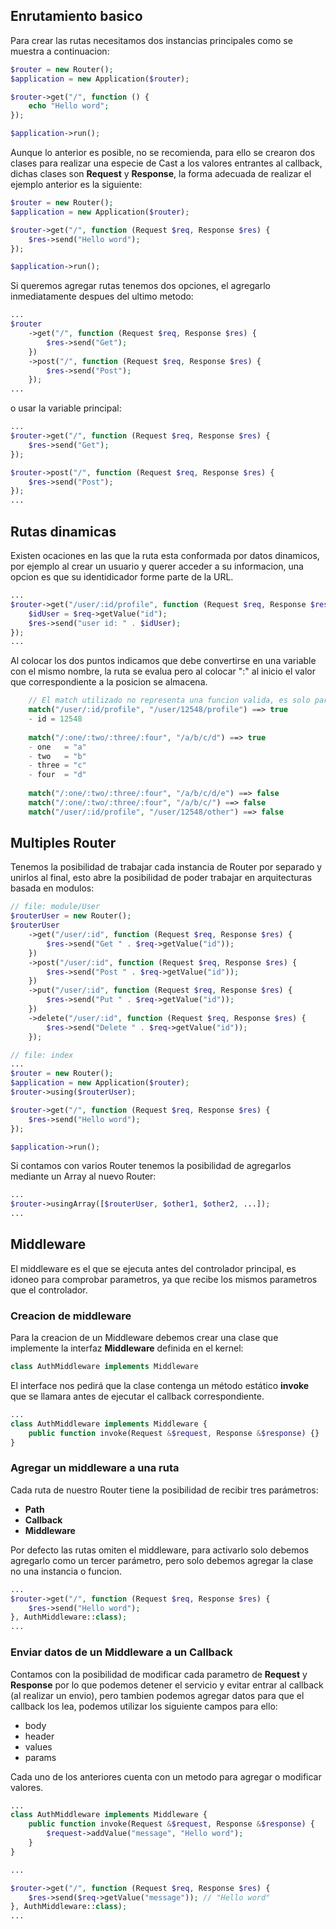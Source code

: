 ## Enrutamiento basico
Para crear las rutas necesitamos dos instancias principales como se muestra a continuacion:
```php
$router = new Router();
$application = new Application($router);

$router->get("/", function () {
    echo "Hello word";
});

$application->run();
```
Aunque lo anterior es posible, no se recomienda, para ello se crearon dos clases para realizar una especie de Cast a los valores entrantes al callback, dichas clases son **Request** y **Response**, la forma adecuada de realizar el ejemplo anterior es la siguiente:
```php
$router = new Router();
$application = new Application($router);

$router->get("/", function (Request $req, Response $res) {
    $res->send("Hello word");
});

$application->run();
```
Si queremos agregar rutas tenemos dos opciones, el agregarlo inmediatamente despues del ultimo metodo:
```php
...
$router
    ->get("/", function (Request $req, Response $res) {
        $res->send("Get");
    })
    ->post("/", function (Request $req, Response $res) {
        $res->send("Post");
    });
...
```
o usar la variable principal:
```php
...
$router->get("/", function (Request $req, Response $res) {
    $res->send("Get");
});

$router->post("/", function (Request $req, Response $res) {
    $res->send("Post");
});
...
```

## Rutas dinamicas
Existen ocaciones en las que la ruta esta conformada por datos dinamicos, por ejemplo al crear un usuario y querer acceder a su informacion, una opcion es que su identidicador forme parte de la URL.
```php
...
$router->get("/user/:id/profile", function (Request $req, Response $res) {
    $idUser = $req->getValue("id");
    $res->send("user id: " . $idUser);
});
...
```
Al colocar los dos puntos indicamos que debe convertirse en una variable con el mismo nombre, la ruta se evalua pero al colocar ":" al inicio el valor que correspondiente a la posicion se almacena.
```php
    // El match utilizado no representa una funcion valida, es solo para indicar que las rutas son equivalentes    
    match("/user/:id/profile", "/user/12548/profile") ==> true
    - id = 12548
    
    match("/:one/:two/:three/:four", "/a/b/c/d") ==> true
    - one   = "a"
    - two   = "b"
    - three = "c"
    - four  = "d"
     
    match("/:one/:two/:three/:four", "/a/b/c/d/e") ==> false
    match("/:one/:two/:three/:four", "/a/b/c/") ==> false
    match("/user/:id/profile", "/user/12548/other") ==> false
```

## Multiples Router
Tenemos la posibilidad de trabajar cada instancia de Router por separado y unirlos al final, esto abre la posibilidad de poder trabajar en arquitecturas basada en modulos:
```php
// file: module/User
$routerUser = new Router();
$routerUser
    ->get("/user/:id", function (Request $req, Response $res) {
        $res->send("Get " . $req->getValue("id"));
    })
    ->post("/user/:id", function (Request $req, Response $res) {
        $res->send("Post " . $req->getValue("id"));
    })
    ->put("/user/:id", function (Request $req, Response $res) {
        $res->send("Put " . $req->getValue("id"));
    })
    ->delete("/user/:id", function (Request $req, Response $res) {
        $res->send("Delete " . $req->getValue("id"));
    });

// file: index
...
$router = new Router();
$application = new Application($router);
$router->using($routerUser);

$router->get("/", function (Request $req, Response $res) {
    $res->send("Hello word");
});

$application->run();
```
Si contamos con varios Router tenemos la posibilidad de agregarlos mediante un Array al nuevo Router:
```php
...
$router->usingArray([$routerUser, $other1, $other2, ...]);
...
```

## Middleware
El middleware es el que se ejecuta antes del controlador principal, es idoneo para comprobar parametros, ya que recibe los mismos parametros que el controlador.
### Creacion de middleware
Para la creacion de un Middleware debemos crear una clase que implemente la interfaz **Middleware** definida en el kernel:
```php
class AuthMiddleware implements Middleware
```
El interface nos pedirá que la clase contenga un método estático **invoke** que se llamara antes de ejecutar el callback correspondiente.
```php
...
class AuthMiddleware implements Middleware {
    public function invoke(Request &$request, Response &$response) {}
}
```
### Agregar un middleware a una ruta
Cada ruta de nuestro Router tiene la posibilidad de recibir tres parámetros:
- **Path**
- **Callback**
- **Middleware**

Por defecto las rutas omiten el middleware, para activarlo solo debemos agregarlo como un tercer parámetro, pero solo debemos agregar la clase no una instancia o funcion.
```php
...
$router->get("/", function (Request $req, Response $res) {
    $res->send("Hello word");
}, AuthMiddleware::class);
...
```
### Enviar datos de un Middleware a un Callback
Contamos con la posibilidad de modificar cada parametro de **Request** y **Response** por lo que podemos detener el servicio y evitar entrar al callback (al realizar un envio), pero tambien podemos agregar datos para que el callback los lea, podemos utilizar los siguiente campos para ello:
- body
- header
- values
- params

Cada uno de los anteriores cuenta con un metodo para agregar o modificar valores.
```php
...
class AuthMiddleware implements Middleware {
    public function invoke(Request &$request, Response &$response) {
        $request->addValue("message", "Hello word");
    }
}

...

$router->get("/", function (Request $req, Response $res) {
    $res->send($req->getValue("message")); // "Hello word"
}, AuthMiddleware::class);
...
```